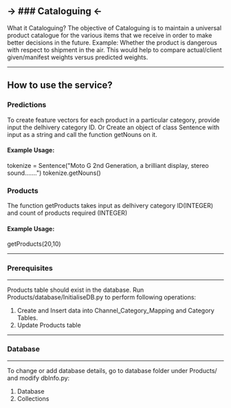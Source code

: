 -> ### Cataloguing <-
-------------------------

What it Cataloguing?
The objective of Cataloguing is to maintain a universal product catalogue for the various items that we receive in order to make better decisions in the future. Example: Whether the product is dangerous with respect to shipment in the air. 
This would help to compare actual/client given/manifest weights versus predicted weights.

-------------------------
How to use the service?
-------------------------
### Predictions
To create feature vectors for each product in a particular category, provide input the delhivery category ID.
Or
Create an object of class Sentence with input as a string and call the function getNouns on it.

#### Example Usage:
tokenize = Sentence("Moto G 2nd Generation, a brilliant display, stereo sound.......")
tokenize.getNouns()

### Products
The function getProducts takes input as delhivery category ID(INTEGER) and count of products required (INTEGER)

#### Example Usage:
getProducts(20,10)

----------------------------
### Prerequisites
----------------------------
Products table should exist in the database.
Run Products/database/InitialiseDB.py to perform following operations:
1. Create and Insert data into Channel_Category_Mapping and Category Tables.
2. Update Products table

----------------------------
### Database
----------------------------
To change or add database details, go to database folder under Products/ and modify dbInfo.py:
1. Database
2. Collections